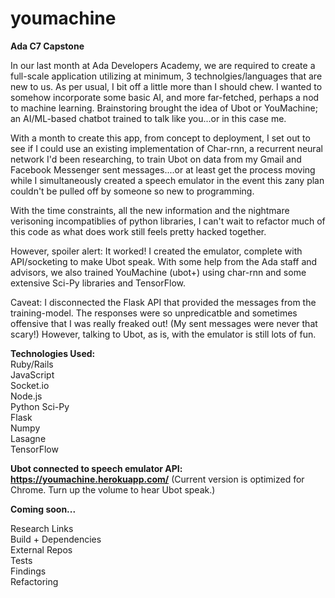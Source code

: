 # youmachine
**Ada C7 Capstone**     

In our last month at Ada Developers Academy, we are required to create a full-scale application utilizing at minimum, 3 technolgies/languages that are new to us. As per usual, I bit off a little more than I should chew. I wanted to somehow incorporate some basic AI, and more far-fetched, perhaps a nod to machine learning. Brainstoring brought the idea of Ubot or YouMachine; an AI/ML-based chatbot trained to talk like you...or in this case me.     

With a month to create this app, from concept to deployment, I set out to see if I could use an existing implementation of Char-rnn, a recurrent neural network I'd been researching, to train Ubot on data from my Gmail and Facebook Messenger sent messages....or at least get the process moving while I simultaneously created a speech emulator in the event this zany plan couldn't be pulled off by someone so new to programming.   

With the time constraints, all the new information and the nightmare verisoning incompatiblies of python libraries, I can't wait to refactor much of this code as what does work still feels pretty hacked together. 

However, spoiler alert: It worked! I created the emulator, complete with API/socketing to make Ubot speak. With some help from the Ada staff and advisors, we also trained YouMachine (ubot+) using char-rnn and some extensive Sci-Py libraries and TensorFlow. 

Caveat: I disconnected the Flask API that provided the messages from the training-model. The responses were so unpredicatble and sometimes offensive that I was really freaked out! (My sent messages were never that scary!) However, talking to Ubot, as is, with the emulator is still lots of fun.

**Technologies Used:**  
Ruby/Rails  
JavaScript  
Socket.io  
Node.js  
Python
Sci-Py  
Flask  
Numpy  
Lasagne  
TensorFlow  

**Ubot connected to speech emulator API: https://youmachine.herokuapp.com/**  (Current version is optimized for Chrome. Turn up the volume to hear Ubot speak.)

**Coming soon...**

Research Links  
Build + Dependencies  
External Repos  
Tests  
Findings  
Refactoring  


